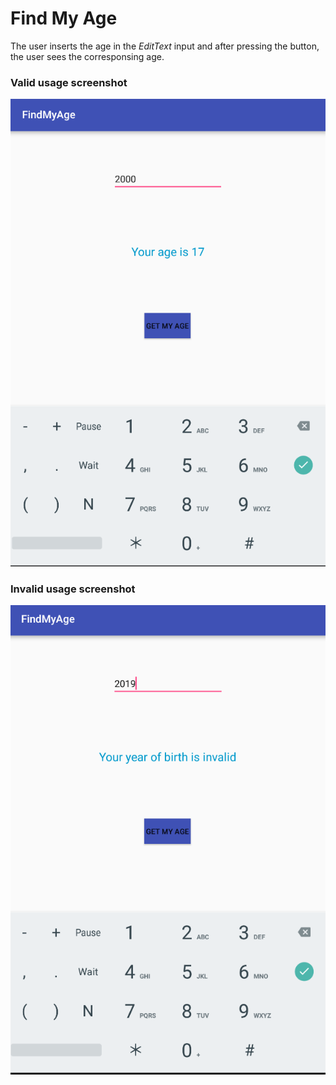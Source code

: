 # **Find My Age**

The user inserts the age in the *EditText* input and after pressing the button, the user sees the corresponsing age.

### **Valid usage screenshot**

![alt](https://github.com/itaouil/Find-My-Age/blob/master/valid.png)

### **Invalid usage screenshot**

![alt](https://github.com/itaouil/Find-My-Age/blob/master/invalid.png)
